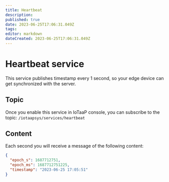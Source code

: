 ```yaml
---
title: Heartbeat
description: 
published: true
date: 2023-06-25T17:06:31.049Z
tags: 
editor: markdown
dateCreated: 2023-06-25T17:06:31.049Z
---
```


# Heartbeat service
This service publishes timestamp every 1 second, so your edge device can get synchronized with the server.

## Topic
Once you enable this service in IoTaaP console, you can subscribe to the topic:
`/iotaapsys/services/heartbeat`

## Content
Each second you will receive a message of the following content:

```JSON
{
  "epoch_s": 1687712751,
  "epoch_ms": 1687712751225,
  "timestamp": "2023-06-25 17:05:51"
}
```

